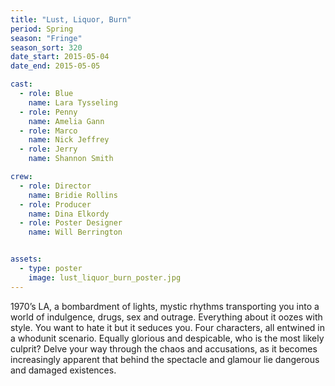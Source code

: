 ```yaml
---
title: "Lust, Liquor, Burn"
period: Spring
season: "Fringe"
season_sort: 320
date_start: 2015-05-04
date_end: 2015-05-05

cast:
  - role: Blue
    name: Lara Tysseling
  - role: Penny
    name: Amelia Gann
  - role: Marco
    name: Nick Jeffrey
  - role: Jerry
    name: Shannon Smith

crew:
  - role: Director
    name: Bridie Rollins
  - role: Producer
    name: Dina Elkordy
  - role: Poster Designer
    name: Will Berrington


assets:
  - type: poster
    image: lust_liquor_burn_poster.jpg
---
```


1970’s LA, a bombardment of lights, mystic rhythms transporting you into a world of indulgence, drugs, sex and outrage. Everything about it oozes with style. You want to hate it but it seduces you. Four characters, all entwined in a whodunit scenario. Equally glorious and despicable, who is the most likely culprit? Delve your way through the chaos and accusations, as it becomes increasingly apparent that behind the spectacle and glamour lie dangerous and damaged existences.
